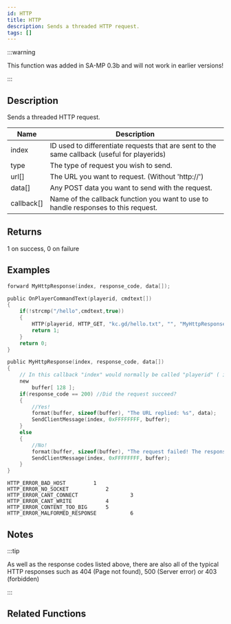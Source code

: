 ```yaml
---
id: HTTP
title: HTTP
description: Sends a threaded HTTP request.
tags: []
---
```


:::warning

This function was added in SA-MP 0.3b and will not work in earlier versions!

:::

## Description

Sends a threaded HTTP request.


| Name | Description |
|------|-------------|
|index | ID used to differentiate requests that are sent to the same callback (useful for playerids)|
|type | The type of request you wish to send.|
|url[] | The URL you want to request. (Without 'http://')|
|data[] | Any POST data you want to send with the request.|
|callback[] | Name of the callback function you want to use to handle responses to this request.|


## Returns

1 on success, 0 on failure


## Examples


```c
forward MyHttpResponse(index, response_code, data[]);

public OnPlayerCommandText(playerid, cmdtext[])
{
    if(!strcmp("/hello",cmdtext,true))
    {
        HTTP(playerid, HTTP_GET, "kc.gd/hello.txt", "", "MyHttpResponse");
        return 1;
    }
    return 0;
}

public MyHttpResponse(index, response_code, data[])
{
    // In this callback "index" would normally be called "playerid" ( if you didn't get it already:) )
    new
        buffer[ 128 ];
    if(response_code == 200) //Did the request succeed?
    {
        //Yes!
        format(buffer, sizeof(buffer), "The URL replied: %s", data);
        SendClientMessage(index, 0xFFFFFFFF, buffer);
    }
    else
    {
        //No!
        format(buffer, sizeof(buffer), "The request failed! The response code was: %d", response_code);
        SendClientMessage(index, 0xFFFFFFFF, buffer);
    }
}
```


```
HTTP_ERROR_BAD_HOST			1
HTTP_ERROR_NO_SOCKET			2
HTTP_ERROR_CANT_CONNECT	                3
HTTP_ERROR_CANT_WRITE			4
HTTP_ERROR_CONTENT_TOO_BIG		5
HTTP_ERROR_MALFORMED_RESPONSE	        6

```


## Notes

:::tip

As well as the response codes listed above, there are also all of the typical HTTP responses such as 404 (Page not found), 500 (Server error) or 403 (forbidden)

:::


## Related Functions


